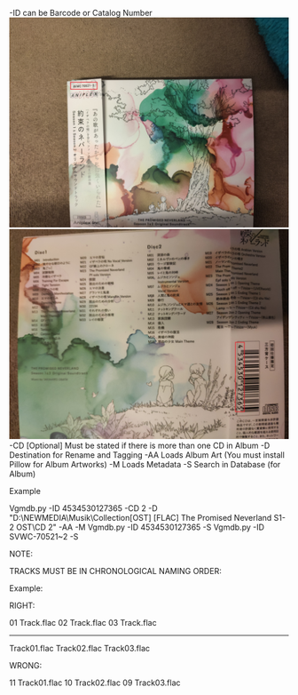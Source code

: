 
-ID can be Barcode or Catalog Number
![Catalog Number](IMG_20210303_042458.jpg?raw=true)
![Barcode](IMG_20210303_042514.jpg?raw=true)
-CD [Optional] Must be stated if there is more than one CD in Album
-D Destination for Rename and Tagging
-AA Loads Album Art (You must install Pillow for Album Artworks)
-M Loads Metadata
-S Search in Database (for Album)

Example

Vgmdb.py -ID 4534530127365 -CD 2 -D "D:\NEWMEDIA\Musik\Collection\[OST] [FLAC] The Promised Neverland S1-2 OST\CD 2" -AA -M
Vgmdb.py -ID 4534530127365 -S
Vgmdb.py -ID SVWC-70521~2 -S

NOTE:

TRACKS MUST BE IN CHRONOLOGICAL NAMING ORDER:

Example:

RIGHT:

01 Track.flac
02 Track.flac
03 Track.flac

---------

Track01.flac
Track02.flac
Track03.flac


WRONG: 

11 Track01.flac
10 Track02.flac
09 Track03.flac